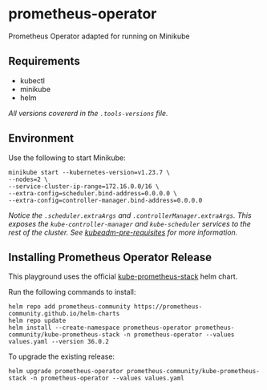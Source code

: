 # prometheus-operator
Prometheus Operator adapted for running on Minikube

## Requirements
- kubectl
- minikube
- helm

*All versions covererd in the `.tools-versions` file.*

## Environment
Use the following to start Minikube:
```
minikube start --kubernetes-version=v1.23.7 \
--nodes=2 \
--service-cluster-ip-range=172.16.0.0/16 \
--extra-config=scheduler.bind-address=0.0.0.0 \
--extra-config=controller-manager.bind-address=0.0.0.0
```

*Notice the `.scheduler.extraArgs` and `.controllerManager.extraArgs`. This exposes the `kube-controller-manager` and `kube-scheduler` services to the rest of the cluster. See [kubeadm-pre-requisites](https://github.com/prometheus-operator/kube-prometheus/blob/main/docs/kube-prometheus-on-kubeadm.md#kubeadm-pre-requisites) for more information.*

## Installing Prometheus Operator Release
This playground uses the official [kube-prometheus-stack](https://github.com/prometheus-community/helm-charts/tree/main/charts/kube-prometheus-stack) helm chart.

Run the following commands to install:
```
helm repo add prometheus-community https://prometheus-community.github.io/helm-charts
helm repo update
helm install --create-namespace prometheus-operator prometheus-community/kube-prometheus-stack -n prometheus-operator --values values.yaml --version 36.0.2
```

To upgrade the existing release:
```
helm upgrade prometheus-operator prometheus-community/kube-prometheus-stack -n prometheus-operator --values values.yaml
```
